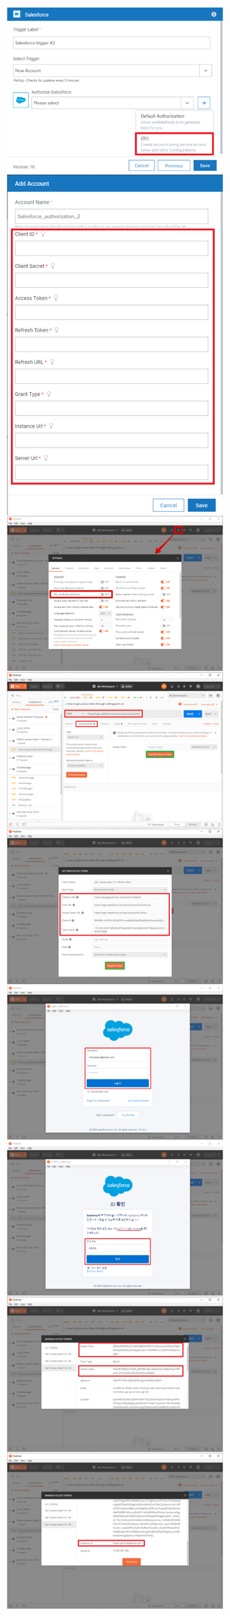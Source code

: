  
  
  ![](./images/Prerequisite.04.Optional.Get-AccessToken-Manually.01.png)
  ![](./images/Prerequisite.04.Optional.Get-AccessToken-Manually.02.png)
  ![](./images/Prerequisite.04.Optional.Get-AccessToken-Manually.03.png)
  ![](./images/Prerequisite.04.Optional.Get-AccessToken-Manually.04.png)
  ![](./images/Prerequisite.04.Optional.Get-AccessToken-Manually.05.png)
  ![](./images/Prerequisite.04.Optional.Get-AccessToken-Manually.06.png)
  ![](./images/Prerequisite.04.Optional.Get-AccessToken-Manually.07.png)
  ![](./images/Prerequisite.04.Optional.Get-AccessToken-Manually.08.png)
  ![](./images/Prerequisite.04.Optional.Get-AccessToken-Manually.09.png)
  
  
